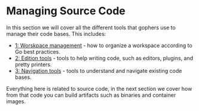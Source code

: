 # Managing Source Code

In this section we will cover all the different tools that gophers use to manage their
code bases. This includes:

- [1: Worskpace management](1-workspace/1-intro.md) - how to organize a workspace according to Go best practices.
- [2: Edition tools](2-writing/1-editors-and-plugins.md) - tools to help writing code, such as editors, plugins, and pretty printers.
- [3: Navigation tools](3-reading/1-godoc.md) - tools to understand and navigate existing code bases.

Everything here is related to source code, in the next section we cover how from that code
you can build artifacts such as binaries and container images.
